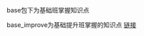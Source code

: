 base包下为基础班掌握知识点

base_improve为基础提升班掌握的知识点
[链接](https://www.bilibili.com/video/BV13g41157hK?spm_id_from=333.788.videopod.episodes&vd_source=2146e5e120878a6131c3613643948912&p=12)


